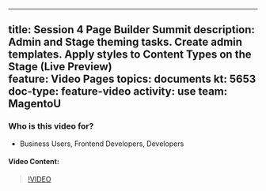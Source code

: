
---
title: Session 4 Page Builder Summit
description: Admin and Stage theming tasks. Create admin templates​. Apply styles to Content Types on the Stage (Live Preview)   
feature: Video Pages
topics: documents
kt: 5653
doc-type: feature-video
activity: use
team: MagentoU
---

### Who is this video for?

* Business Users, Frontend Developers, Developers

#### Video Content:

>[!VIDEO](https://video.tv.adobe.com/v/35712)